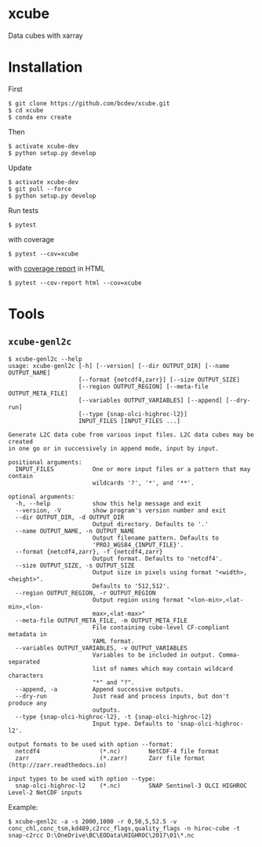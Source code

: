 # xcube

Data cubes with xarray

# Installation

First
    
    $ git clone https://github.com/bcdev/xcube.git
    $ cd xcube
    $ conda env create
    
Then
    
    $ activate xcube-dev
    $ python setup.py develop

Update
    
    $ activate xcube-dev
    $ git pull --force
    $ python setup.py develop
    
    
Run tests

    $ pytest
    
with coverage

    $ pytest --cov=xcube

with [coverage report](https://pytest-cov.readthedocs.io/en/latest/reporting.html) in HTML

    $ pytest --cov-report html --cov=xcube


# Tools

## `xcube-genl2c`

    $ xcube-genl2c --help
    usage: xcube-genl2c [-h] [--version] [--dir OUTPUT_DIR] [--name OUTPUT_NAME]
                        [--format {netcdf4,zarr}] [--size OUTPUT_SIZE]
                        [--region OUTPUT_REGION] [--meta-file OUTPUT_META_FILE]
                        [--variables OUTPUT_VARIABLES] [--append] [--dry-run]
                        [--type {snap-olci-highroc-l2}]
                        INPUT_FILES [INPUT_FILES ...]

    Generate L2C data cube from various input files. L2C data cubes may be created
    in one go or in successively in append mode, input by input.

    positional arguments:
      INPUT_FILES           One or more input files or a pattern that may contain
                            wildcards '?', '*', and '**'.

    optional arguments:
      -h, --help            show this help message and exit
      --version, -V         show program's version number and exit
      --dir OUTPUT_DIR, -d OUTPUT_DIR
                            Output directory. Defaults to '.'
      --name OUTPUT_NAME, -n OUTPUT_NAME
                            Output filename pattern. Defaults to
                            'PROJ_WGS84_{INPUT_FILE}'.
      --format {netcdf4,zarr}, -f {netcdf4,zarr}
                            Output format. Defaults to 'netcdf4'.
      --size OUTPUT_SIZE, -s OUTPUT_SIZE
                            Output size in pixels using format "<width>,<height>".
                            Defaults to '512,512'.
      --region OUTPUT_REGION, -r OUTPUT_REGION
                            Output region using format "<lon-min>,<lat-min>,<lon-
                            max>,<lat-max>"
      --meta-file OUTPUT_META_FILE, -m OUTPUT_META_FILE
                            File containing cube-level CF-compliant metadata in
                            YAML format.
      --variables OUTPUT_VARIABLES, -v OUTPUT_VARIABLES
                            Variables to be included in output. Comma-separated
                            list of names which may contain wildcard characters
                            "*" and "?".
      --append, -a          Append successive outputs.
      --dry-run             Just read and process inputs, but don't produce any
                            outputs.
      --type {snap-olci-highroc-l2}, -t {snap-olci-highroc-l2}
                            Input type. Defaults to 'snap-olci-highroc-l2'.

    output formats to be used with option --format:
      netcdf4                 (*.nc)        NetCDF-4 file format
      zarr                    (*.zarr)      Zarr file format (http://zarr.readthedocs.io)

    input types to be used with option --type:
      snap-olci-highroc-l2    (*.nc)        SNAP Sentinel-3 OLCI HIGHROC Level-2 NetCDF inputs



Example:

    $ xcube-genl2c -a -s 2000,1000 -r 0,50,5,52.5 -v conc_chl,conc_tsm,kd489,c2rcc_flags,quality_flags -n hiroc-cube -t snap-c2rcc D:\OneDrive\BC\EOData\HIGHROC\2017\01\*.nc


